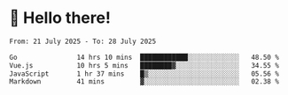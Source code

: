 # 👋 Hello there!

<!--START_SECTION:waka-->

```txt
From: 21 July 2025 - To: 28 July 2025

Go               14 hrs 10 mins  ████████████░░░░░░░░░░░░░   48.50 %
Vue.js           10 hrs 5 mins   ████████▓░░░░░░░░░░░░░░░░   34.55 %
JavaScript       1 hr 37 mins    █▒░░░░░░░░░░░░░░░░░░░░░░░   05.56 %
Markdown         41 mins         ▓░░░░░░░░░░░░░░░░░░░░░░░░   02.38 %
```

<!--END_SECTION:waka-->
